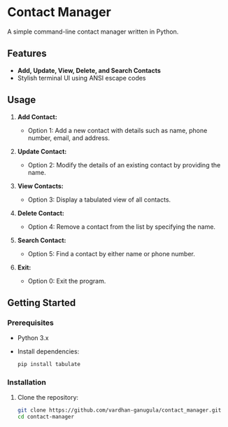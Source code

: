 # Contact Manager

A simple command-line contact manager written in Python.

## Features

- **Add, Update, View, Delete, and Search Contacts**
- Stylish terminal UI using ANSI escape codes

## Usage

1. **Add Contact:**
    - Option 1: Add a new contact with details such as name, phone number, email, and address.

2. **Update Contact:**
    - Option 2: Modify the details of an existing contact by providing the name.

3. **View Contacts:**
    - Option 3: Display a tabulated view of all contacts.

4. **Delete Contact:**
    - Option 4: Remove a contact from the list by specifying the name.

5. **Search Contact:**
    - Option 5: Find a contact by either name or phone number.

0. **Exit:**
    - Option 0: Exit the program.


## Getting Started

### Prerequisites

- Python 3.x
- Install dependencies:

    ```bash
    pip install tabulate
    ```
### Installation

1. Clone the repository:

   ```bash
   git clone https://github.com/vardhan-ganugula/contact_manager.git
   cd contact-manager
